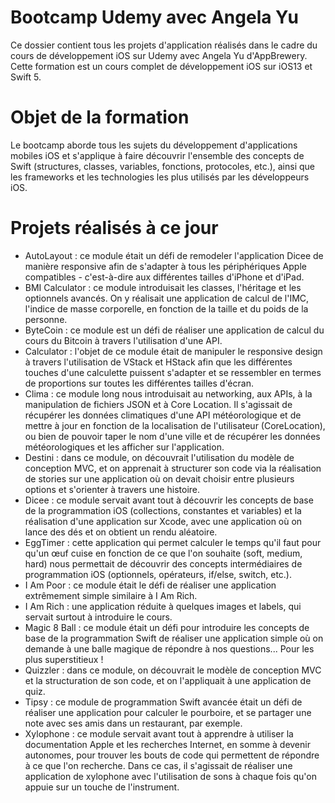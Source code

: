 # Bootcamp Udemy avec Angela Yu 
Ce dossier contient tous les projets d'application réalisés dans le cadre du cours de développement iOS sur Udemy avec Angela Yu d'AppBrewery. Cette formation est un cours complet de développement iOS sur iOS13 et Swift 5.

# Objet de la formation
Le bootcamp aborde tous les sujets du développement d'applications mobiles iOS et s'applique à faire découvrir l'ensemble des concepts de Swift (structures, classes, variables, fonctions, protocoles, etc.), ainsi que les frameworks et les technologies les plus utilisés par les développeurs iOS.

# Projets réalisés à ce jour
- AutoLayout : ce module était un défi de remodeler l'application Dicee de manière responsive afin de s'adapter à tous les périphériques Apple compatibles - c'est-à-dire aux différentes tailles d'iPhone et d'iPad.
- BMI Calculator : ce module introduisait les classes, l'héritage et les optionnels avancés. On y réalisait une application de calcul de l'IMC, l'indice de masse corporelle, en fonction de la taille et du poids de la personne.
- ByteCoin : ce module est un défi de réaliser une application de calcul du cours du Bitcoin à travers l'utilisation d'une API. 
- Calculator : l'objet de ce module était de manipuler le responsive design à travers l'utilisation de VStack et HStack afin que les différentes touches d'une calculette puissent s'adapter et se ressembler en termes de proportions sur toutes les différentes tailles d'écran.  
- Clima : ce module long nous introduisait au networking, aux APIs, à la manipulation de fichiers JSON et à Core Location. Il s'agissait de récupérer les données climatiques d'une API météorologique et de mettre à jour en fonction de la localisation de l'utilisateur (CoreLocation), ou bien de pouvoir taper le nom d'une ville et de récupérer les données météorologiques et les afficher sur l'application.
- Destini : dans ce module, on découvrait l'utilisation du modèle de conception MVC, et on apprenait à structurer son code via la réalisation de stories sur une application où on devait choisir entre plusieurs options et s'orienter à travers une histoire.
- Dicee : ce module servait avant tout à découvrir les concepts de base de la programmation iOS (collections, constantes et variables) et la réalisation d'une application sur Xcode, avec une application où on lance des dés et on obtient un rendu aléatoire.
- EggTimer : cette application qui permet calculer le temps qu'il faut pour qu'un œuf cuise en fonction de ce que l'on souhaite (soft, medium, hard) nous permettait de découvrir des concepts intermédiaires de programmation iOS (optionnels, opérateurs, if/else, switch, etc.).
- I Am Poor : ce module était le défi de réaliser une application extrêmement simple similaire à I Am Rich.   
- I Am Rich : une application réduite à quelques images et labels, qui servait surtout à introduire le cours.
- Magic 8 Ball : ce module était un défi pour introduire les concepts de base de la programmation Swift de réaliser une application simple où on demande à une balle magique de répondre à nos questions... Pour les plus superstitieux !
- Quizzler : dans ce module, on découvrait le modèle de conception MVC et la structuration de son code, et on l'appliquait à une application de quiz.
- Tipsy : ce module de programmation Swift avancée était un défi de réaliser une application pour calculer le pourboire, et se partager une note avec ses amis dans un restaurant, par exemple. 
- Xylophone : ce module servait avant tout à apprendre à utiliser la documentation Apple et les recherches Internet, en somme à devenir autonomes, pour trouver les bouts de code qui permettent de répondre à ce que l'on recherche. Dans ce cas, il s'agissait de réaliser une application de xylophone avec l'utilisation de sons à chaque fois qu'on appuie sur un touche de l'instrument. 
